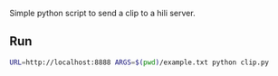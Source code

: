 Simple python script to send a clip to a hili server.

## Run
```bash
URL=http://localhost:8888 ARGS=$(pwd)/example.txt python clip.py
```

